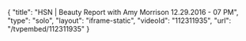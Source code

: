 {
    "title": "HSN | Beauty Report with Amy Morrison 12.29.2016 - 07 PM",
    "type": "solo",
    "layout": "iframe-static",
    "videoId": "112311935",
    "url": "\/tvpembed\/112311935"
}